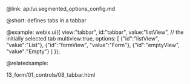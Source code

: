@link: api/ui.segmented_options_config.md

@short:
	defines tabs in a tabbar

@example:
webix.ui({
	view:"tabbar", 
    id:"tabbar", 
    value:"listView", // the initially selected tab
    multiview:true, 
    options: [
    	{"id":"listView", "value":"List"},
        {"id":"formView", "value":"Form"},
        {"id":"emptyView", "value":"Empty"}
    ]
});

@relatedsample:

13_form/01_controls/08_tabbar.html